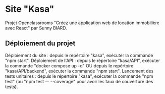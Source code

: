 # Site "Kasa"

Projet Openclassrooms "Créez une application web de location immobilière avec React" par Sunny BIARD.

## Déploiement du projet

Déploiement du site : depuis le repértoire "kasa", exécuter la commande "npm start".
Déploiement de l'API : depuis le répertoire "kasa/API", exécuter la commande "docker compose up -d" OU depuis le repértoire "kasa/API/backend", exécuter la commande "npm start".
Lancement des tests unitaires : depuis le répertoire "kasa", exécuter la commande "npm test" (ou "npm test -- --coverage" pour avoir les taux de couverture des tests).

